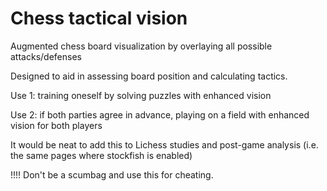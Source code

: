 # Chess tactical vision
Augmented chess board visualization by overlaying all possible attacks/defenses

Designed to aid in assessing board position and calculating tactics.

Use 1: training oneself by solving puzzles with enhanced vision

Use 2: if both parties agree in advance, playing on a field with enhanced vision for both players 

It would be neat to add this to Lichess studies and post-game analysis (i.e. the same pages where stockfish is enabled)

!!!! Don't be a scumbag and use this for cheating. 
